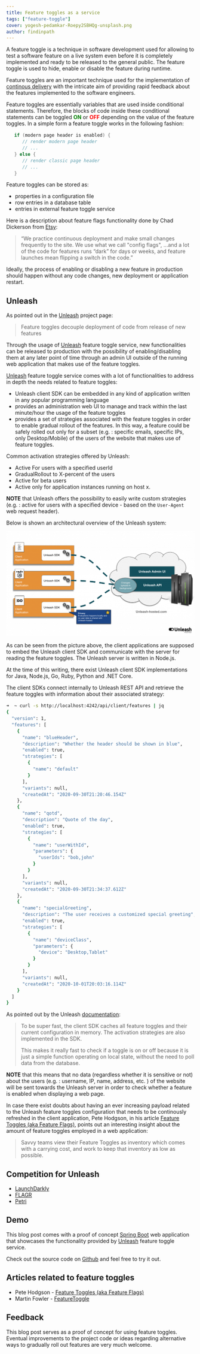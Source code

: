 ```yaml
---
title: Feature toggles as a service
tags: ["feature-toggle"]
cover: yogesh-pedamkar-Roepy2SBHQg-unsplash.png
author: findinpath
---
```



A feature toggle is a technique in software development used for allowing to
test a software feature on a live system even before it is completely implemented
and ready to be released to the general public. The feature toggle is used to hide,
enable or disable the feature during runtime.

Feature toggles are an important technique used for the implementation of [continous
delivery](https://en.wikipedia.org/wiki/Continuous_delivery) with the intricate aim
of providing rapid feedback about the features implemented to the software engineers.

Feature toggles are essentially variables that are used inside conditional statements.
Therefore, the blocks of code inside these conditional statements can be toggled
<span style="color:green">**ON**</span> or <span style="color:red">**OFF**</span> depending on the value of the feature toggles.
In a simple form a feature toggle works in the following fashion:

```java
   if (modern page header is enabled) {
      // render modern page header
      // ...
   } else {
      // render classic page header
      // ...
   }
```

Feature toggles can be stored as:

- properties in a configuration file
- row entries in a database table
- entries in external feature toggle service


Here is a description about feature flags functionality done by Chad Dickerson from [Etsy](https://www.etsy.com):

> “We practice continuous deployment and make small changes frequently to the site.
> We use what we call "config flags", ...and a lot of the code for features runs “dark” for days or weeks,
> and feature launches mean flipping a switch in the code.”


Ideally, the process of enabling or disabling a new feature in production
should happen without any code changes, new deployment or application restart.

## Unleash

As pointed out in the [Unleash](https://unleash.github.io/) project page:

> Feature toggles decouple deployment of code from release of new features


Through the usage of [Unleash](https://unleash.github.io/) feature toggle service,
new functionalities can be released to production with the possibility of
enabling/disabling them at any later point of time through an admin UI outside
of the running web application that makes use of the feature toggles.


[Unleash]((https://unleash.github.io/))
feature toggle service comes with a lot of functionalities to address in depth
the needs related to feature toggles:

- Unleash client SDK can be embedded in any kind of application written in any popular programming language
- provides an administration web UI to manage and track within the last minute/hour the usage of the feature toggles
- provides a set of strategies associated with the feature toggles in order to enable gradual rollout of the features.
In this way, a feature could be safely rolled out only for a subset (e.g. : specific emails, specific IPs,
only Desktop/Mobile) of the users of the website that makes use of feature toggles.


Common activation strategies offered by Unleash:

- Active For users with a specified userId
- GradualRollout to X-percent of the users
- Active for beta users
- Active only for application instances running on host x.

**NOTE** that Unleash offers the possibility to easily write custom strategies (e.g. : active for users with a specified device - based
on the `User-Agent` web request header).

Below is shown an architectural overview of the Unleash system:

![Unleash architecture](unleash-architecture.png)

As can be seen from the picture above, the client applications are supposed to embed the Unleash client SDK
and communicate with the server for reading the feature toggles. The Unleash server is written in Node.js.

At the time of this writing, there exist Unleash client SDK implementations for Java, Node.js, Go, Ruby, Python and .NET Core.

The client SDKs connect internally to Unleash REST API and retrieve the feature toggles with information
about their associated strategy:

```bash
➜  ~ curl -s http://localhost:4242/api/client/features | jq
{
  "version": 1,
  "features": [
    {
      "name": "blueHeader",
      "description": "Whether the header should be shown in blue",
      "enabled": true,
      "strategies": [
        {
          "name": "default"
        }
      ],
      "variants": null,
      "createdAt": "2020-09-30T21:20:46.154Z"
    },
    {
      "name": "qotd",
      "description": "Quote of the day",
      "enabled": true,
      "strategies": [
        {
          "name": "userWithId",
          "parameters": {
            "userIds": "bob,john"
          }
        }
      ],
      "variants": null,
      "createdAt": "2020-09-30T21:34:37.612Z"
    },
    {
      "name": "specialGreeting",
      "description": "The user receives a customized special greeting",
      "enabled": true,
      "strategies": [
        {
          "name": "deviceClass",
          "parameters": {
            "device": "Desktop,Tablet"
          }
        }
      ],
      "variants": null,
      "createdAt": "2020-10-01T20:03:16.114Z"
    }
  ]
}

```

As pointed out by the Unleash [documentation](https://unleash.github.io/docs/client_specification):

> To be super fast, the client SDK caches all feature toggles and their current configuration in memory.
> The activation strategies are also implemented in the SDK.
>
> This makes it really fast to check if a toggle is on or off because it is just a simple function operating
> on local state, without the need to poll data from the database.


**NOTE** that this means that no data (regardless whether it is sensitive or not) about the users (e.g. : username, IP, name, address, etc. )
of the website will be sent towards the Unleash server in order to check whether a feature is enabled when displaying a web page.

In case there exist doubts about having an ever increasing payload related to the Unleash feature toggles configuration
that needs to be continously refreshed in the client application, Pete Hodgson,
in his article [Feature Toggles (aka Feature Flags)](https://martinfowler.com/articles/feature-toggles.html),
points out an interesting insight about the amount of feature toggles employed in a web application:

> Savvy teams view their Feature Toggles as inventory which comes with a carrying cost, and work
> to keep that inventory as low as possible.





## Competition for Unleash

- [LaunchDarkly](https://launchdarkly.com/)
- [FLAGR](https://github.com/checkr/flagr)
- [Petri](https://github.com/wix-incubator/petri)

## Demo

This blog post comes with a proof of concept [Spring Boot](https://spring.io/projects/spring-boot)
web application that showcases the functionality provided by [Unleash](https://unleash.github.io/)
feature toggle service.

Check out the source code on [Github](https://github.com/findinpath/unleash-demo) and feel free to
try it out.


## Articles related to feature toggles

- Pete Hodgson - [Feature Toggles (aka Feature Flags)](https://martinfowler.com/articles/feature-toggles.html)
- Martin Fowler - [FeatureToggle](https://martinfowler.com/bliki/FeatureToggle.html)

## Feedback

This blog post serves as a proof of concept for using feature toggles.
Eventual improvements to the project code or ideas regarding
alternative ways to gradually roll out features are very much welcome.

